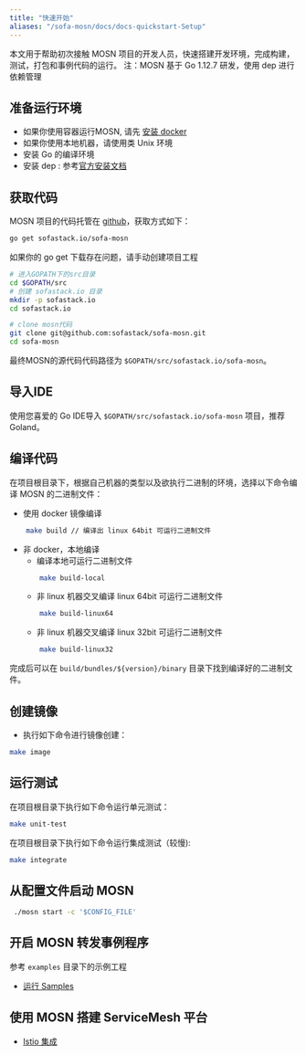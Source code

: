 ```yaml
---
title: "快速开始"
aliases: "/sofa-mosn/docs/docs-quickstart-Setup"
---
```


本文用于帮助初次接触 MOSN 项目的开发人员，快速搭建开发环境，完成构建，测试，打包和事例代码的运行。
注：MOSN 基于 Go 1.12.7 研发，使用 dep 进行依赖管理

## 准备运行环境

+ 如果你使用容器运行MOSN, 请先 [安装 docker](https://docs.docker.com/install/)
+ 如果你使用本地机器，请使用类 Unix 环境
+ 安装 Go 的编译环境 
+ 安装 dep : 参考[官方安装文档](https://golang.github.io/dep/docs/installation.html)

## 获取代码

MOSN 项目的代码托管在 [github](https://github.com/sofastack/sofa-mosn)，获取方式如下：

```bash
go get sofastack.io/sofa-mosn
```

如果你的 go get 下载存在问题，请手动创建项目工程

```bash
# 进入GOPATH下的src目录
cd $GOPATH/src
# 创建 sofastack.io 目录
mkdir -p sofastack.io
cd sofastack.io

# clone mosn代码
git clone git@github.com:sofastack/sofa-mosn.git
cd sofa-mosn
```

最终MOSN的源代码代码路径为 `$GOPATH/src/sofastack.io/sofa-mosn`。

## 导入IDE

使用您喜爱的 Go IDE导入 `$GOPATH/src/sofastack.io/sofa-mosn` 项目，推荐Goland。

## 编译代码

在项目根目录下，根据自己机器的类型以及欲执行二进制的环境，选择以下命令编译 MOSN 的二进制文件：
+ 使用 docker 镜像编译
```bash
    make build // 编译出 linux 64bit 可运行二进制文件
```
+ 非 docker，本地编译
    + 编译本地可运行二进制文件
    ```bash
        make build-local
    ```
    + 非 linux 机器交叉编译 linux 64bit 可运行二进制文件
    ```bash
        make build-linux64
    ```
    + 非 linux 机器交叉编译 linux 32bit 可运行二进制文件
    ```bash
        make build-linux32
    ```
完成后可以在 `build/bundles/${version}/binary` 目录下找到编译好的二进制文件。

## 创建镜像
+ 执行如下命令进行镜像创建：

```bash
make image
```

## 运行测试
在项目根目录下执行如下命令运行单元测试：

```bash
make unit-test
```
在项目根目录下执行如下命令运行集成测试（较慢):

```bash
make integrate
```

## 从配置文件启动 MOSN

```bash
 ./mosn start -c '$CONFIG_FILE'
```

## 开启 MOSN 转发事例程序

参考 `examples` 目录下的示例工程

+ [运行 Samples](../quick-start-run-samples)

## 使用 MOSN 搭建 ServiceMesh 平台
+ [Istio 集成](../quick-start-run-with-sofamesh)
